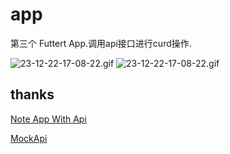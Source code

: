 # app

第三个 Futtert App.调用api接口进行curd操作.

![23-12-22-17-08-22.gif](https://imgfg.com/i/0xJjeTtdTf.gif)
![23-12-22-17-08-22.gif](https://imgfg.com/i/0xJjeTtdTf.gif)


## thanks

[Note App With Api](https://www.youtube.com/watch?v=gxcpDgQizys)

[MockApi](https://mockapi.io/)

